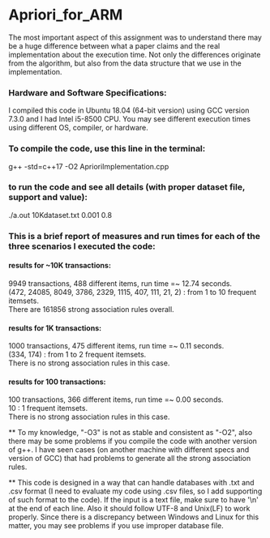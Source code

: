 # Apriori_for_ARM

The most important aspect of this assignment was to understand there may be a huge difference between what a paper claims and the real implementation about the execution time. Not only the differences originate from the algorithm, but also from the data structure that we use in the implementation.

### Hardware and Software Specifications:
I compiled this code in Ubuntu 18.04 (64-bit version) using GCC version 7.3.0 and I had Intel i5-8500 CPU.
You may see different execution times using different OS, compiler, or hardware.

### To compile the code, use this line in the terminal:
g++ -std=c++17 -O2 AprioriImplementation.cpp

### to run the code and see all details (with proper dataset file, support and value):
./a.out 10Kdataset.txt 0.001 0.8

### This is a brief report of measures and run times for each of the three scenarios I executed the code:

#### results for \~10K transactions:
9949 transactions, 488 different items, run time =~ 12.74 seconds.  
(472, 24085, 8049, 3786, 2329, 1115, 407, 111, 21, 2) : from 1 to 10 frequent itemsets.  
There are 161856 strong association rules overall.


#### results for 1K transactions:
1000 transactions, 475 different items, run time =~ 0.11 seconds.  
(334, 174) : from 1 to 2 frequent itemsets.  
There is no strong association rules in this case.


#### results for 100 transactions:
100 transactions, 366 different items, run time =~ 0.00 seconds.  
10 : 1 frequent itemsets.  
There is no strong association rules in this case.


** To my knowledge, "-O3" is not as stable and consistent as "-O2", also there
   may be some problems if you compile the code with another version of g++. I
   have seen cases (on another machine with different specs and version of GCC)
   that had problems to generate all the strong association rules.

** This code is designed in a way that can handle databases with .txt and .csv
   format (I need to evaluate my code using .csv files, so I add supporting of
   such format to the code). If the input is a text file, make sure to have '\n'
   at the end of each line. Also it should follow UTF-8 and Unix(LF) to work
   properly. Since there is a discrepancy between Windows and Linux for this
   matter, you may see problems if you use improper database file.
